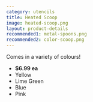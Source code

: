 ```yaml
---
category: utencils
title: Heated Scoop
image: heated-scoop.png
layout: product-details
recommended1: metal-spoons.png
recommended2: color-scoop.png
---
```


Comes in a variety of colours!

  - **$6.99 ea**
  - Yellow
  - Lime Green
  - Blue
  - Pink